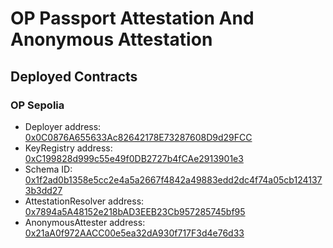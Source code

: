 # OP Passport Attestation And Anonymous Attestation

## Deployed Contracts

### OP Sepolia

- Deployer address: [0x0C0876A655633Ac82642178E73287608D9d29FCC](https://sepolia-optimism.etherscan.io/address/0x0C0876A655633Ac82642178E73287608D9d29FCC)
- KeyRegistry address: [0xC199828d999c55e49f0DB2727b4fCAe2913901e3](https://sepolia-optimism.etherscan.io/address/0xC199828d999c55e49f0DB2727b4fCAe2913901e3)
- Schema ID: [0x1f2ad0b1358e5cc2e4a5a2667f4842a49883edd2dc4f74a05cb1241373b3dd27](https://optimism-sepolia.easscan.org/schema/view/0x1f2ad0b1358e5cc2e4a5a2667f4842a49883edd2dc4f74a05cb1241373b3dd27)
- AttestationResolver address: [0x7894a5A48152e218bAD3EEB23Cb957285745bf95](https://sepolia-optimism.etherscan.io/address/0x7894a5A48152e218bAD3EEB23Cb957285745bf95)
- AnonymousAttester address: [0x21aA0f972AACC00e5ea32dA930f717F3d4e76d33](https://sepolia-optimism.etherscan.io/address/0x21aA0f972AACC00e5ea32dA930f717F3d4e76d33)
